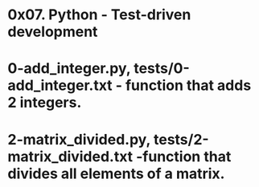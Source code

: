 # 0x07. Python - Test-driven development
# 0-add_integer.py, tests/0-add_integer.txt - function that adds 2 integers.
# 2-matrix_divided.py, tests/2-matrix_divided.txt -function that divides all elements of a matrix.
